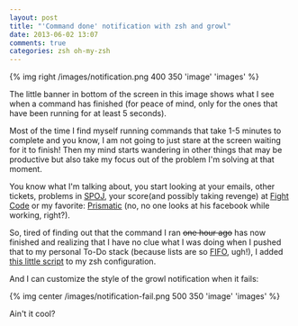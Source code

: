 ```yaml
---
layout: post
title: "'Command done' notification with zsh and growl"
date: 2013-06-02 13:07
comments: true
categories: zsh oh-my-zsh
---
```


{% img right /images/notification.png 400 350 'image' 'images' %}

The little banner in bottom of the screen in this image shows what I see when a command has finished (for peace of mind, only for the ones that have been running for at least 5 seconds).

Most of the time I find myself running commands that take 1-5 minutes to complete and you know, I am not going to just stare at the screen waiting for it to finish! Then my mind starts wandering in other things that may be productive but also take my focus out of the problem I'm solving at that moment.

You know what I'm talking about, you start looking at your emails, other tickets, problems in [SPOJ](http://www.spoj.com/), your score(and possibly taking revenge) at [Fight Code](http://fightcodegame.com/) or my favorite: [Prismatic](http://getprismatic.com) (no, no one looks at his facebook while working, right?).

So, tired of finding out that the command I ran <strike>one hour ago</strike> has now finished and realizing that I have no clue what I was doing when I pushed that to my personal To-Do stack (because lists are so [FIFO](http://en.wikipedia.org/wiki/FIFO), ugh!), I added [this little script](https://github.com/juanger/oh-my-zsh/blob/master/custom/notifications.zsh) to my zsh configuration.

And I can customize the style of the growl notification when it fails:

{% img center /images/notification-fail.png 500 350 'image' 'images' %}

Ain't it cool?
